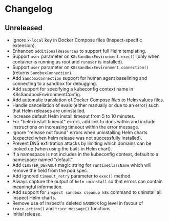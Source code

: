 # Changelog

## Unreleased

- Ignore `x-local` key in Docker Compose files (Inspect-specific extension).
- Enhanced `additionalResources` to support full Helm templating.
- Support `user` parameter on `K8sSandboxEnvironment.exec()` (only when container is running as root and `runuser` is installed).
- Support `user` parameter on `K8sSandboxEnvironment.connection()` (returns `SandboxConnection`).
- Add `SandboxConnection` support for human agent baselining and connecting to a sandbox for debugging.
- Add support for specifying a kubeconfig context name in K8sSandboxEnvironmentConfig.
- Add automatic translation of Docker Compose files to Helm values files.
- Handle cancellation of evals (either manually or due to an error) such that Helm releases are uninstalled.
- Increase default Helm install timeout from 5 to 10 minutes.
- For "helm install timeout" errors, add link to docs within and include instructions on increasing timeout within the error message.
- Ignore "release not found" errors when uninstalling Helm charts (expected when helm release was not successfully installed).
- Prevent DNS exfiltration attacks by limiting which domains can be looked up (when using the built-in Helm chart).
- If a namespace is not includes in the kubeconfig context, default to a namespace named "default".
- Add `CLUSTER_DEFAULT` magic string for `runtimeClassName` which will remove the field from the pod spec.
- Add ignored `timeout_retry` parameter to `exec()` method.
- Always capture the output of `helm uninstall` so that errors can contain meaningful information.
- Add support for `inspect sandbox cleanup k8s` command to uninstall all Inspect Helm charts.
- Remove use of Inspect's deleted `SANDBOX` log level in favour of `trace_action()` and `trace_message()` functions.
- Initial release.
